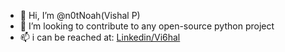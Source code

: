 - 👋 Hi, I’m @n0tNoah(Vishal P)
- 💞️ I’m looking to contribute to any open-source python project
- 📫 i can be reached at: [Linkedin/Vi6hal](https://www.linkedin.com/in/vi6hal)
